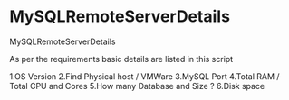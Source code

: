 # MySQLRemoteServerDetails
MySQLRemoteServerDetails

As per the requirements basic details are listed in this script

1.OS Version
2.Find Physical host / VMWare
3.MySQL Port
4.Total RAM / Total CPU and Cores
5.How many Database and Size ?
6.Disk space
